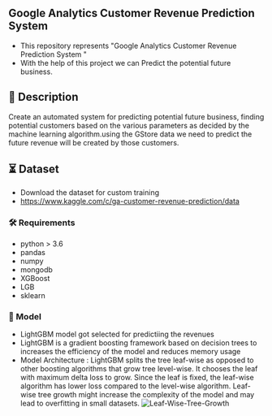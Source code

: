 ## Google Analytics Customer Revenue Prediction System


 - This repository represents "Google Analytics Customer Revenue Prediction System "
 - With the help of this project we can Predict the potential future business.


##  📝 Description


Create an automated system for predicting potential future business, finding potential
customers based on the various parameters as decided by the machine learning
algorithm.using the GStore data we need to predict the future revenue will be
created by those customers.

## ⏳ Dataset

- Download the dataset for custom training
- https://www.kaggle.com/c/ga-customer-revenue-prediction/data


### :hammer_and_wrench: Requirements

- python > 3.6 
- pandas
- numpy
- mongodb
- XGBoost
- LGB
- sklearn

### 🎯 Model
- LightGBM  model got selected for predictiing the revenues
- LightGBM is a gradient boosting framework based on decision trees to increases the efficiency of the model and reduces memory usage
- Model Architecture :
     LightGBM splits the tree leaf-wise as opposed to other boosting algorithms that grow tree level-wise. It chooses the leaf with maximum delta loss to grow. Since the leaf is    fixed, the leaf-wise algorithm has lower loss compared to the level-wise algorithm. Leaf-wise tree growth might increase the complexity of the model and may lead to              overfitting in small datasets.
   ![Leaf-Wise-Tree-Growth](https://user-images.githubusercontent.com/71813414/138502357-b81adcb0-c952-4c39-8645-38a96904dc24.png)



